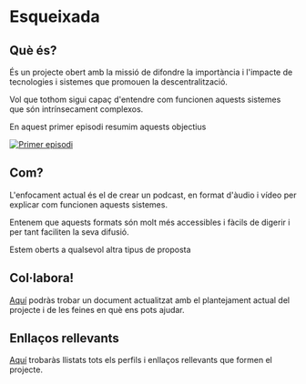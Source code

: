 # Esqueixada

## Què és?
És un projecte obert amb la missió de difondre la importància i l'impacte de tecnologies i sistemes que promouen la descentralització.

Vol que tothom sigui capaç d'entendre com funcionen aquests sistemes que són intrínsecament complexos.

En aquest primer episodi resumim aquests objectius

[![Primer episodi](https://img.youtube.com/vi/CT1kL_m9Rzc/0.jpg)](https://www.youtube.com/watch?v=CT1kL_m9Rzc)

## Com?
L'enfocament actual és el de crear un podcast, en format d'àudio i vídeo per explicar com funcionen aquests sistemes.

Entenem que aquests formats són molt més accessibles i fàcils de digerir i per tant faciliten la seva difusió.

Estem oberts a qualsevol altra tipus de proposta

## Col·labora!
[Aquí](https://github.com/Esqueixada/docs/blob/master/Col%C2%B7labora.md) podràs trobar un document actualitzat amb el plantejament actual del projecte i de les feines en què ens pots ajudar.

## Enllaços rellevants

[Aquí](https://github.com/Esqueixada/docs/blob/master/Enlla%C3%A7os.md) trobaràs llistats tots els perfils i enllaços rellevants que formen el projecte.
